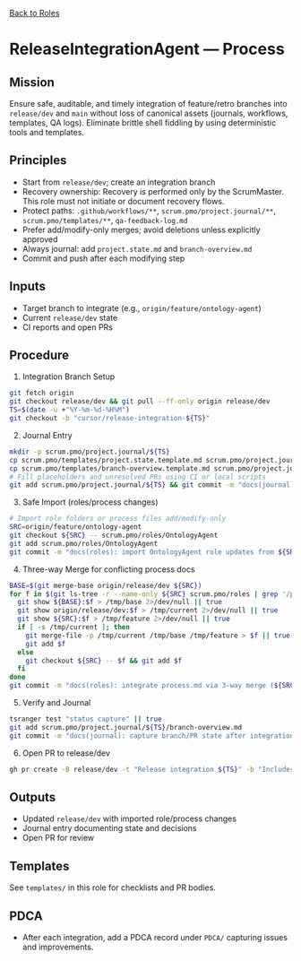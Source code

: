 [Back to Roles](../)

# ReleaseIntegrationAgent — Process

## Mission

Ensure safe, auditable, and timely integration of feature/retro branches into `release/dev` and `main` without loss of canonical assets (journals, workflows, templates, QA logs). Eliminate brittle shell fiddling by using deterministic tools and templates.

## Principles

- Start from `release/dev`; create an integration branch
- Recovery ownership: Recovery is performed only by the ScrumMaster. This role must not initiate or document recovery flows.
- Protect paths: `.github/workflows/**`, `scrum.pmo/project.journal/**`, `scrum.pmo/templates/**`, `qa-feedback-log.md`
- Prefer add/modify-only merges; avoid deletions unless explicitly approved
- Always journal: add `project.state.md` and `branch-overview.md`
- Commit and push after each modifying step

## Inputs

- Target branch to integrate (e.g., `origin/feature/ontology-agent`)
- Current `release/dev` state
- CI reports and open PRs

## Procedure

1) Integration Branch Setup
```bash
git fetch origin
git checkout release/dev && git pull --ff-only origin release/dev
TS=$(date -u +"%Y-%m-%d-%H%M")
git checkout -b "cursor/release-integration-${TS}"
```

2) Journal Entry
```bash
mkdir -p scrum.pmo/project.journal/${TS}
cp scrum.pmo/templates/project.state.template.md scrum.pmo/project.journal/${TS}/project.state.md
cp scrum.pmo/templates/branch-overview.template.md scrum.pmo/project.journal/${TS}/branch-overview.md
# Fill placeholders and unresolved PRs using CI or local scripts
git add scrum.pmo/project.journal/${TS} && git commit -m "docs(journal): start release integration ${TS}"
```

3) Safe Import (roles/process changes)
```bash
# Import role folders or process files add/modify-only
SRC=origin/feature/ontology-agent
git checkout ${SRC} -- scrum.pmo/roles/OntologyAgent
git add scrum.pmo/roles/OntologyAgent
git commit -m "docs(roles): import OntologyAgent role updates from ${SRC}"
```

4) Three-way Merge for conflicting process docs
```bash
BASE=$(git merge-base origin/release/dev ${SRC})
for f in $(git ls-tree -r --name-only ${SRC} scrum.pmo/roles | grep '/process.md$'); do
  git show ${BASE}:$f > /tmp/base 2>/dev/null || true
  git show origin/release/dev:$f > /tmp/current 2>/dev/null || true
  git show ${SRC}:$f > /tmp/feature 2>/dev/null || true
  if [ -s /tmp/current ]; then
    git merge-file -p /tmp/current /tmp/base /tmp/feature > $f || true
    git add $f
  else
    git checkout ${SRC} -- $f && git add $f
  fi
done
git commit -m "docs(roles): integrate process.md via 3-way merge (${SRC})"
```

5) Verify and Journal
```bash
tsranger test "status capture" || true
git add scrum.pmo/project.journal/${TS}/branch-overview.md
git commit -m "docs(journal): capture branch/PR state after integration steps"
```

6) Open PR to release/dev
```bash
gh pr create -B release/dev -t "Release integration ${TS}" -b "Includes role/process updates and journal entry" || true
```

## Outputs

- Updated `release/dev` with imported role/process changes
- Journal entry documenting state and decisions
- Open PR for review

## Templates

See `templates/` in this role for checklists and PR bodies.

## PDCA

- After each integration, add a PDCA record under `PDCA/` capturing issues and improvements.

